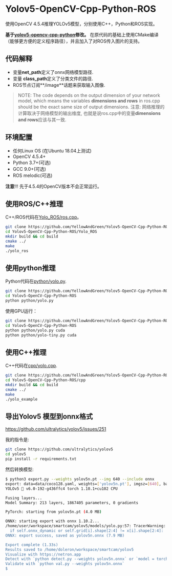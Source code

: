 # Yolov5-OpenCV-Cpp-Python-ROS

使用OpenCV 4.5.4推理YOLOv5模型，分别使用C++，Python和ROS实现。


**基于[yolov5-opencv-cpp-python](https://github.com/doleron/yolov5-opencv-cpp-python)修改。**
在原代码的基础上使用CMake编译（能够更方便的定义程序路径），并且加入了对ROS传入图片的支持。

## 代码解释
+ 变量**net_path**定义了onnx网络模型路径.
+ 变量 **class_path**定义了分类文件的路径.
+ ROS节点订阅**/image**话题来获取输入图像.
> NOTE: The code depends on the output dimension of your network model, which means the variables **dimensions and rows** in ros.cpp should be the exact same size of output dimensions.
> 注意: 网络推理的计算取决于网络模型的输出维度, 也就是说ros.cpp中的变量**dimensions and rows**应该与其一致.

## 环境配置
- 任何Linux OS (在Ubuntu 18.04上测试)
- OpenCV 4.5.4+
- Python 3.7+(可选)
- GCC 9.0+(可选)
- ROS melodic(可选)

**注意**!!! 先于4.5.4的OpenCV版本不会正常运行。

## 使用ROS/C++推理

C++/ROS代码在[Yolo_ROS/ros.cpp](Yolo_ROS/ros.cpp)。

```bash
git clone https://github.com/YellowAndGreen/Yolov5-OpenCV-Cpp-Python-ROS.git
cd Yolov5-OpenCV-Cpp-Python-ROS/Yolo_ROS
mkdir build && cd build
cmake ../
make
./yolo_ros
```


## 使用python推理

Python代码在[python/yolo.py](python/yolo.py).

```bash
git clone https://github.com/YellowAndGreen/Yolov5-OpenCV-Cpp-Python-ROS.git
cd Yolov5-OpenCV-Cpp-Python-ROS
python python/yolo.py 
```

使用GPU运行：

```bash
git clone https://github.com/YellowAndGreen/Yolov5-OpenCV-Cpp-Python-ROS.git
cd Yolov5-OpenCV-Cpp-Python-ROS
python python/yolo.py cuda
python python/yolo-tiny.py cuda
```

## 使用C++推理

C++代码在[cpp/yolo.cpp](cpp/yolo.cpp).

```bash
git clone https://github.com/YellowAndGreen/Yolov5-OpenCV-Cpp-Python-ROS.git
cd Yolov5-OpenCV-Cpp-Python-ROS/cpp
mkdir build && cd build
cmake ../
make
./yolo_example
```

## 导出Yolov5 模型到onnx格式

https://github.com/ultralytics/yolov5/issues/251

我的指令是:

```bash
git clone https://github.com/ultralytics/yolov5
cd yolov5
pip install -r requirements.txt
```
然后转换模型:

```bash
$ python3 export.py --weights yolov5n.pt --img 640 --include onnx
export: data=data/coco128.yaml, weights=['yolov5n.pt'], imgsz=[640], batch_size=1, device=cpu, half=False, inplace=False, train=False, optimize=False, int8=False, dynamic=False, simplify=False, opset=12, verbose=False, workspace=4, nms=False, agnostic_nms=False, topk_per_class=100, topk_all=100, iou_thres=0.45, conf_thres=0.25, include=['onnx']
YOLOv5 🚀 v6.0-192-g436ffc4 torch 1.10.1+cu102 CPU

Fusing layers... 
Model Summary: 213 layers, 1867405 parameters, 0 gradients

PyTorch: starting from yolov5n.pt (4.0 MB)

ONNX: starting export with onnx 1.10.2...
/home/user/workspace/smartcam/yolov5/models/yolo.py:57: TracerWarning: Converting a tensor to a Python boolean might cause the trace to be incorrect. We can't record the data flow of Python values, so this value will be treated as a constant in the future. This means that the trace might not generalize to other inputs!
  if self.onnx_dynamic or self.grid[i].shape[2:4] != x[i].shape[2:4]:
ONNX: export success, saved as yolov5n.onnx (7.9 MB)

Export complete (1.33s)
Results saved to /home/doleron/workspace/smartcam/yolov5
Visualize with https://netron.app
Detect with `python detect.py --weights yolov5n.onnx` or `model = torch.hub.load('ultralytics/yolov5', 'custom', 'yolov5n.onnx')
Validate with `python val.py --weights yolov5n.onnx`
$ 
```
